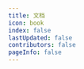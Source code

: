 ```yaml
---
title: 文档
icon: book
index: false
lastUpdated: false
contributors: false
pageInfo: false
---
```


<Catalog></Catalog>

